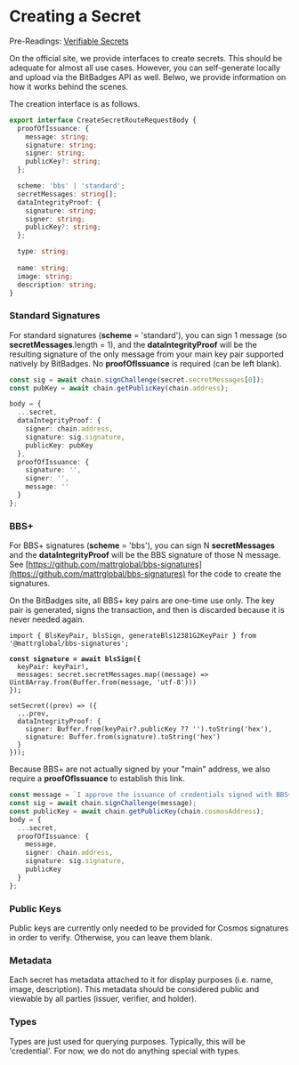 # Creating a Secret

Pre-Readings: [Verifiable Secrets](./)

On the official site, we provide interfaces to create secrets. This should be adequate for almost all use cases. However, you can self-generate locally and upload via the BitBadges API as well. Belwo, we provide information on how it works behind the scenes.

The creation interface is as follows.

```typescript
export interface CreateSecretRouteRequestBody {
  proofOfIssuance: {
    message: string;
    signature: string;
    signer: string;
    publicKey?: string;
  };

  scheme: 'bbs' | 'standard';
  secretMessages: string[];
  dataIntegrityProof: {
    signature: string;
    signer: string;
    publicKey?: string;
  };

  type: string;
  
  name: string;
  image: string;
  description: string;
}
```

### Standard Signatures

For standard signatures (**scheme** = 'standard'), you can sign 1 message (so **secretMessages**.length = 1), and the **dataIntegrityProof** will be the resulting signature of the only message from your main key pair supported natively by BitBadges. No **proofOfIssuance** is required (can be left blank).

```typescript
const sig = await chain.signChallenge(secret.secretMessages[0]);
const pubKey = await chain.getPublicKey(chain.address);

body = {
  ...secret,
  dataIntegrityProof: {
    signer: chain.address,
    signature: sig.signature,
    publicKey: pubKey
  },
  proofOfIssuance: {
    signature: '',
    signer: '',
    message: ''
  }
};
```

### **BBS+**

For BBS+ signatures (**scheme** = 'bbs'), you can sign N **secretMessages** and the **dataIntegrityProof** will be the BBS signature of those N message. See [https://github.com/mattrglobal/bbs-signatures](https://github.com/mattrglobal/bbs-signatures) for the code to create the signatures.&#x20;

On the BitBadges site, all BBS+ key pairs are one-time use only. The key pair is generated, signs the transaction, and then is discarded because it is never needed again.

<pre class="language-typescript"><code class="lang-typescript">import { BlsKeyPair, blsSign, generateBls12381G2KeyPair } from '@mattrglobal/bbs-signatures';

<strong>const signature = await blsSign({
</strong>  keyPair: keyPair!,
  messages: secret.secretMessages.map((message) => Uint8Array.from(Buffer.from(message, 'utf-8')))
});

setSecret((prev) => ({
  ...prev,
  dataIntegrityProof: {
    signer: Buffer.from(keyPair?.publicKey ?? '').toString('hex'),
    signature: Buffer.from(signature).toString('hex')
  }
}));
</code></pre>

Because BBS+ are not actually signed by your "main" address, we also require a **proofOfIssuance** to establish this link.&#x20;

```typescript
const message = `I approve the issuance of credentials signed with BBS+ ${secret.dataIntegrityProof.signer} as my own.\n\n`;
const sig = await chain.signChallenge(message);
const publicKey = await chain.getPublicKey(chain.cosmosAddress);
body = {
  ...secret,
  proofOfIssuance: {
    message,
    signer: chain.address,
    signature: sig.signature,
    publicKey
  }
};
```

### **Public Keys**

Public keys are currently only needed to be provided for Cosmos signatures in order to verify. Otherwise, you can leave them blank.

### **Metadata**

Each secret has metadata attached to it for display purposes (i.e. name, image, description). This metadata should be considered public and viewable by all parties (issuer, verifier, and holder).

### **Types**

Types are just used for querying purposes. Typically, this will be 'credential'. For now, we do not do anything special with types.
